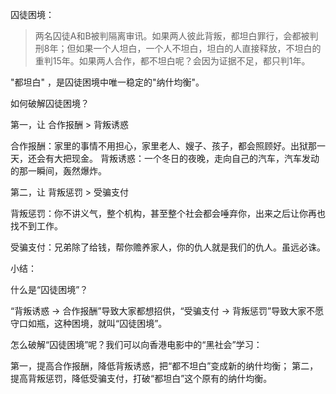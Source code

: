 囚徒困境：
> 两名囚徒A和B被判隔离审讯。如果两人彼此背叛，都坦白罪行，会都被判刑8年；但如果一个人坦白，一个人不坦白，坦白的人直接释放，不坦白的重判15年。如果两人合作，都不坦白呢？会因为证据不足，都只判1年。

"都坦白" ，是囚徒困境中唯一稳定的"纳什均衡"。

如何破解囚徒困境？

第一，让 合作报酬 > 背叛诱惑

合作报酬：家里的事情不用担心，家里老人、嫂子、孩子，都会照顾好。出狱那一天，还会有大把现金。
背叛诱惑：一个冬日的夜晚，走向自己的汽车，汽车发动的那一瞬间，轰然爆炸。

第二，让 背叛惩罚 > 受骗支付

背叛惩罚：你不讲义气，整个机构，甚至整个社会都会唾弃你，出来之后让你再也找不到工作。

受骗支付：兄弟除了给钱，帮你赡养家人，你的仇人就是我们的仇人。虽远必诛。

小结：


什么是“囚徒困境”？

“背叛诱惑 -> 合作报酬”导致大家都想招供，“受骗支付 -> 背叛惩罚”导致大家不愿守口如瓶，这种困境，就叫“囚徒困境”。

怎么破解“囚徒困境”呢？我们可以向香港电影中的“黑社会”学习：

第一，提高合作报酬，降低背叛诱惑，把“都不坦白”变成新的纳什均衡；
第二，提高背叛惩罚，降低受骗支付，打破“都坦白”这个原有的纳什均衡。


